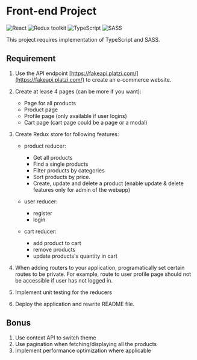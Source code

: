 # Front-end Project

![React](https://img.shields.io/badge/React-v.18-blue)
![Redux toolkit](https://img.shields.io/badge/RTK-v.1-purple)
![TypeScript](https://img.shields.io/badge/TypeScript-v.4-green)
![SASS](https://img.shields.io/badge/SASS-v.1-hotpink)

This project requires implementation of TypeScript and SASS.

## Requirement

1. Use the API endpoint [https://fakeapi.platzi.com/](https://fakeapi.platzi.com/) to create an e-commerce website.

2. Create at lease 4 pages (can be more if you want):

   - Page for all products
   - Product page
   - Profile page (only available if user logins)
   - Cart page (cart page could be a page or a modal)

3. Create Redux store for following features:

   - product reducer:
     - Get all products
     - Find a single products
     - Filter products by categories
     - Sort products by price.
     - Create, update and delete a product (enable update & delete features only for admin of the webapp)

   - user reducer:
     - register
     - login

   - cart reducer:
     - add product to cart
     - remove products
     - update products's quantity in cart

4. When adding routers to your application, programatically set certain routes to be private. For example, route to user profile page should not be accessible if user has not logged in.
5. Implement unit testing for the reducers
6. Deploy the application and rewrite README file.

## Bonus

1. Use context API to switch theme
2. Use pagination when fetching/displaying all the products
3. Implement performance optimization where applicable
